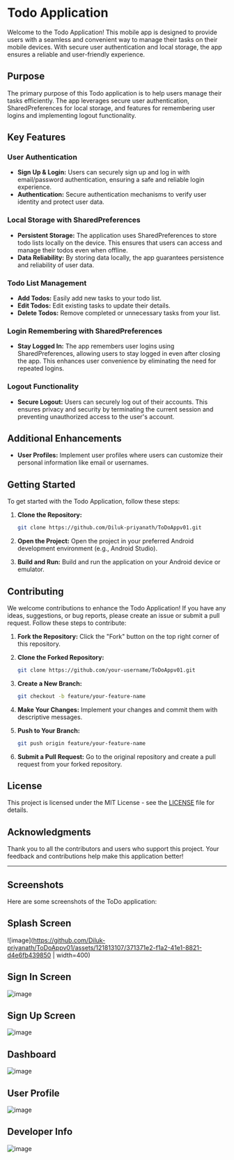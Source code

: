 # Todo Application

Welcome to the Todo Application! This mobile app is designed to provide users with a seamless and convenient way to manage their tasks on their mobile devices. With secure user authentication and local storage, the app ensures a reliable and user-friendly experience.

## Purpose

The primary purpose of this Todo application is to help users manage their tasks efficiently. The app leverages secure user authentication, SharedPreferences for local storage, and features for remembering user logins and implementing logout functionality.

## Key Features

### User Authentication

- **Sign Up & Login:** Users can securely sign up and log in with email/password authentication, ensuring a safe and reliable login experience.
- **Authentication:** Secure authentication mechanisms to verify user identity and protect user data.

### Local Storage with SharedPreferences

- **Persistent Storage:** The application uses SharedPreferences to store todo lists locally on the device. This ensures that users can access and manage their todos even when offline.
- **Data Reliability:** By storing data locally, the app guarantees persistence and reliability of user data.

### Todo List Management

- **Add Todos:** Easily add new tasks to your todo list.
- **Edit Todos:** Edit existing tasks to update their details.
- **Delete Todos:** Remove completed or unnecessary tasks from your list.

### Login Remembering with SharedPreferences

- **Stay Logged In:** The app remembers user logins using SharedPreferences, allowing users to stay logged in even after closing the app. This enhances user convenience by eliminating the need for repeated logins.

### Logout Functionality

- **Secure Logout:** Users can securely log out of their accounts. This ensures privacy and security by terminating the current session and preventing unauthorized access to the user's account.

## Additional Enhancements

- **User Profiles:** Implement user profiles where users can customize their personal information like email or usernames.

## Getting Started

To get started with the Todo Application, follow these steps:

1. **Clone the Repository:**
   ```bash
   git clone https://github.com/Diluk-priyanath/ToDoAppv01.git
   ```

2. **Open the Project:** Open the project in your preferred Android development environment (e.g., Android Studio).

3. **Build and Run:** Build and run the application on your Android device or emulator.

## Contributing

We welcome contributions to enhance the Todo Application! If you have any ideas, suggestions, or bug reports, please create an issue or submit a pull request. Follow these steps to contribute:

1. **Fork the Repository:**
   Click the "Fork" button on the top right corner of this repository.

2. **Clone the Forked Repository:**
   ```bash
   git clone https://github.com/your-username/ToDoAppv01.git
   ```

3. **Create a New Branch:**
   ```bash
   git checkout -b feature/your-feature-name
   ```

4. **Make Your Changes:**
   Implement your changes and commit them with descriptive messages.

5. **Push to Your Branch:**
   ```bash
   git push origin feature/your-feature-name
   ```

6. **Submit a Pull Request:** Go to the original repository and create a pull request from your forked repository.

## License

This project is licensed under the MIT License - see the [LICENSE](LICENSE) file for details.

## Acknowledgments

Thank you to all the contributors and users who support this project. Your feedback and contributions help make this application better!

---

## Screenshots

Here are some screenshots of the ToDo application:

## Splash Screen

![image](https://github.com/Diluk-priyanath/ToDoAppv01/assets/121813107/371371e2-f1a2-41e1-8821-d4e6fb439850 | width=400)


## Sign In Screen

![image](https://github.com/Diluk-priyanath/ToDoAppv01/assets/121813107/ecf50fdb-2887-4c88-bc36-9a68c83c28c9)


## Sign Up Screen

![image](https://github.com/Diluk-priyanath/ToDoAppv01/assets/121813107/89c26ce2-7265-4273-b38f-5b9c144265fa)

## Dashboard

![image](https://github.com/Diluk-priyanath/ToDoAppv01/assets/121813107/0ba48336-d383-4fb9-ad18-3f720a4804ba)


## User Profile

![image](https://github.com/Diluk-priyanath/ToDoAppv01/assets/121813107/ec90de2e-79d3-40d8-8a38-37c54414846c)


## Developer Info

![image](https://github.com/Diluk-priyanath/ToDoAppv01/assets/121813107/40583daf-f796-467b-8793-93051efc36e6)


